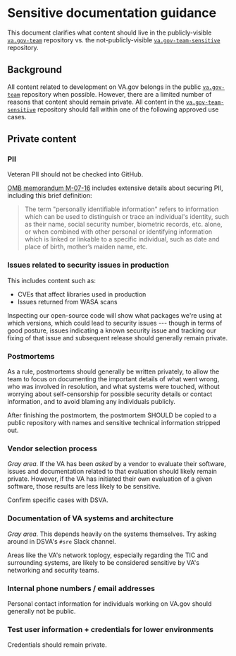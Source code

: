 # Sensitive documentation guidance

This document clarifies what content should live in the publicly-visible [`va.gov-team`](https://github.com/department-of-veterans-affairs/va.gov-team) repository vs. the not-publicly-visible [`va.gov-team-sensitive`](https://github.com/department-of-veterans-affairs/va.gov-team-sensitive) repository.

## Background

All content related to development on VA.gov belongs in the public [`va.gov-team`](https://github.com/department-of-veterans-affairs/va.gov-team) repository when possible. However, there are a limited number of reasons that content should remain private. All content in the [`va.gov-team-sensitive`](https://github.com/department-of-veterans-affairs/va.gov-team-sensitive) repository should fall within one of the following approved use cases.

## Private content

### PII

Veteran PII should not be checked into GitHub.

[OMB memorandum M-07-16](https://www.whitehouse.gov/sites/whitehouse.gov/files/omb/memoranda/2007/m07-16.pdf) includes extensive details about securing PII, including this brief definition:

> The term "personally identifiable information" refers to information which can be used to distinguish or trace an individual's identity, such as their name, social security number, biometric records, etc. alone, or when combined with other personal or identifying information which is linked or linkable to a specific individual, such as date and place of birth, mother’s maiden name, etc.

### Issues related to security issues in production

This includes content such as:

* CVEs that affect libraries used in production
* Issues returned from WASA scans

Inspecting our open-source code will show what packages we're using at which versions, which could lead to security issues --- though in terms of good posture, issues indicating a known security issue and tracking our fixing of that issue and subsequent release should generally remain private.

### Postmortems

As a rule, postmortems should generally be written privately, to allow the team to focus on documenting the important details of what went wrong, who was involved in resolution, and what systems were touched, without worrying about self-censorship for possible security details or contact information, and to avoid blaming any individuals publicly.

After finishing the postmortem, the postmortem SHOULD be copied to a public repository with names and sensitive technical information stripped out.

### Vendor selection process

_Gray area._ If the VA has been _asked_ by a vendor to evaluate their software, issues and documentation related to that evaluation should likely remain private. However, if the VA has initiated their own evaluation of a given software, those results are less likely to be sensitive.

Confirm specific cases with DSVA.

### Documentation of VA systems and architecture

_Gray area._ This depends heavily on the systems themselves. Try asking around in DSVA's `#sre` Slack channel.

Areas like the VA's network toplogy, especially regarding the TIC and surrounding systems, are likely to be considered sensitive by VA's networking and security teams.

### Internal phone numbers / email addresses

Personal contact information for individuals working on VA.gov should generally not be public.

### Test user information + credentials for lower environments

Credentials should remain private.

